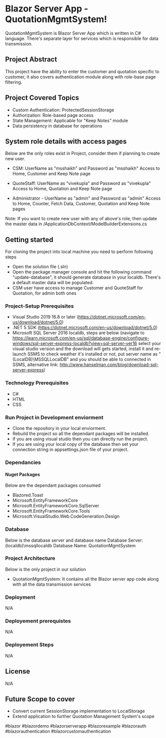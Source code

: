﻿

# Blazor Server App - QuotationMgmtSystem!
QuotationMgmtSystem is Blazor Server App which is written in C# language. There's separate layer for services which is responsible for data transmission.

## Project Abstract
This project have the ability to enter the customer and quotation specific to customer, it also covers authentication module along with role-base page filtering.

## Project Covered Topics
 - Custom Authentication: ProtectedSessionStorage
 - Authorization: Role-based page access
 - State Management: Applicable for "Keep Notes" module
 - Data persistency in database for operations


## System role details with access pages
Below are the only roles exist in Project, consider them if planning to create new user.
 - CSM: UserName as "msshaikh" and Password as "msshaikh"
Access to Home, Customer and Keep Note page

 - QuoteStaff: UserName as "vivekupla" and Password as "vivekupla"
Access to Home, Quotation and Keep Note page

 - Administrator - UserName as "admin" and Password as "admin"
Access to Home, Counter, Fetch Data, Customer, Quotation and Keep Note pages

Note: If you want to create new user with any of above's role, then update the master data in /ApplicationDbContext/ModelBuilderExtensions.cs


## Getting started
For cloning the project into local machine you need to perform following steps
 - Open the solution file (.sln)
 - Open the package manager console and hit the following command "update-database", it should generate database in your localdb. There's a default master data will be populated.
 - CSM user have access to manage Customer and QuoteStaff for Quotation, for admin both ones


### Project-Setup Prerequisites  
 - Visual Studio 2019 16.8 or later (https://dotnet.microsoft.com/en-us/download/dotnet/5.0)
 - .NET 5 SDK (https://dotnet.microsoft.com/en-us/download/dotnet/5.0)
 - Microsoft SQL Server 2016 localdb, steps are below
   (navigate to https://learn.microsoft.com/en-us/sql/database-engine/configure-windows/sql-server-express-localdb?view=sql-server-ver16
    select your visual studio version and the download will gets started, install it and re-launch SSMS to check weather it's installed or not, put server name as "(LocalDB)\MSSQLLocalDB" and you should be able to connected in SSMS,
	alternative link: http://www.hanselman.com/blog/download-sql-server-express)


### Technology Prerequisites  
 - C#
 - HTML
 - CSS


### Run Project in Development enviorment
 - Clone the repository in your local enviorment.
 - Rebuild the project so all the dependant packages will be installed.
 - If you are using visual studio then you can directly run the project.
 - If you are using your local copy of the database then set your connection string in appsettings.json file of your project.


### Dependancies

#### Nuget Packages
Below are the dependant packages consumed
 - Blazored.Toast 
 - Microsoft.EntityFrameworkCore
 - Microsoft.EntityFrameworkCore.SqlServer
 - Microsoft.EntityFrameworkCore.Tools
 - Microsoft.VisualStudio.Web.CodeGeneration.Design


### Database
Below is the database server and database name
Database Server: (localdb)\\mssqllocaldb
Database Name: QuotationMgmtSystem


### Project Architecture
Below is the only project in our solution
 - QuotationMgmtSystem: It contains all the Blazor server app code along with all the data transmission services


### Deployment
N/A


### Deployement prerequistes
N/A


### Deployement Steps
N/A


## License
N/A


## Future Scope to cover
 - Convert current SessionStorage implementation to LocalStorage
 - Extend application to further Quotation Management System's scope

 #blazor #blazordemo #blazorserverapp #blazorexample #blazorauth #blazorauthentication #blazorcustomauthentication
